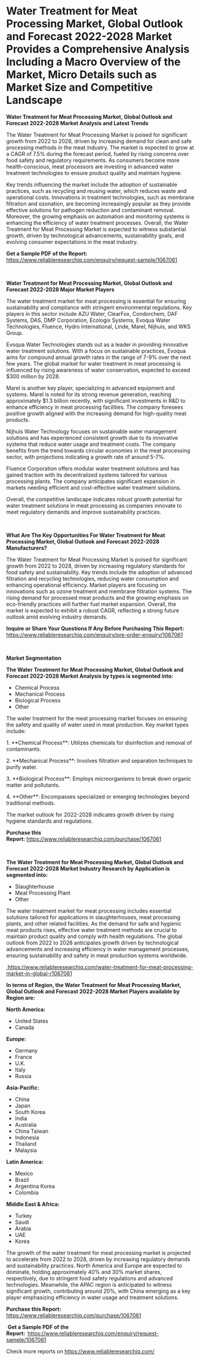 <p><h1>Water Treatment for Meat Processing Market, Global Outlook and Forecast 2022-2028 Market Provides a Comprehensive Analysis Including a Macro Overview of the Market, Micro Details such as Market Size and Competitive Landscape</h1></p><p><strong>Water Treatment for Meat Processing Market, Global Outlook and Forecast 2022-2028 Market Analysis and Latest Trends</strong></p>
<p><p>The Water Treatment for Meat Processing Market is poised for significant growth from 2022 to 2028, driven by increasing demand for clean and safe processing methods in the meat industry. The market is expected to grow at a CAGR of 7.5% during the forecast period, fueled by rising concerns over food safety and regulatory requirements. As consumers become more health-conscious, meat processors are investing in advanced water treatment technologies to ensure product quality and maintain hygiene.</p><p>Key trends influencing the market include the adoption of sustainable practices, such as recycling and reusing water, which reduces waste and operational costs. Innovations in treatment technologies, such as membrane filtration and ozonation, are becoming increasingly popular as they provide effective solutions for pathogen reduction and contaminant removal. Moreover, the growing emphasis on automation and monitoring systems is enhancing the efficiency of water treatment processes. Overall, the Water Treatment for Meat Processing Market is expected to witness substantial growth, driven by technological advancements, sustainability goals, and evolving consumer expectations in the meat industry.</p></p>
<p><strong>Get a Sample PDF of the Report:&nbsp;</strong> <a href="https://www.reliableresearchiq.com/enquiry/request-sample/1067061?utm_campaign=2983&utm_medium=2&utm_source=Github&utm_content=ia&utm_term=21032025&utm_id=water-treatment-for-meat-processing-market-global-outlook-and-forecast-2022-2028">https://www.reliableresearchiq.com/enquiry/request-sample/1067061</a></p>
<p>&nbsp;</p>
<p><strong>Water Treatment for Meat Processing Market, Global Outlook and Forecast 2022-2028 Major Market Players</strong></p>
<p><p>The water treatment market for meat processing is essential for ensuring sustainability and compliance with stringent environmental regulations. Key players in this sector include AZU Water, ClearFox, Condorchem, DAF Systems, DAS, DMP Corporation, Ecologix Systems, Evoqua Water Technologies, Fluence, Hydro International, Linde, Marel, Nijhuis, and WKS Group.</p><p>Evoqua Water Technologies stands out as a leader in providing innovative water treatment solutions. With a focus on sustainable practices, Evoqua aims for compound annual growth rates in the range of 7-9% over the next few years. The global market for water treatment in meat processing is influenced by rising awareness of water conservation, expected to exceed $300 million by 2028.</p><p>Marel is another key player, specializing in advanced equipment and systems. Marel is noted for its strong revenue generation, reaching approximately $1.3 billion recently, with significant investments in R&D to enhance efficiency in meat processing facilities. The company foresees positive growth aligned with the increasing demand for high-quality meat products.</p><p>Nijhuis Water Technology focuses on sustainable water management solutions and has experienced consistent growth due to its innovative systems that reduce water usage and treatment costs. The company benefits from the trend towards circular economies in the meat processing sector, with projections indicating a growth rate of around 5-7%.</p><p>Fluence Corporation offers modular water treatment solutions and has gained traction with its decentralized systems tailored for various processing plants. The company anticipates significant expansion in markets needing efficient and cost-effective water treatment solutions.</p><p>Overall, the competitive landscape indicates robust growth potential for water treatment solutions in meat processing as companies innovate to meet regulatory demands and improve sustainability practices.</p></p>
<p>&nbsp;</p>
<p><strong>What Are The Key Opportunities For Water Treatment for Meat Processing Market, Global Outlook and Forecast 2022-2028 Manufacturers?</strong></p>
<p><p>The Water Treatment for Meat Processing Market is poised for significant growth from 2022 to 2028, driven by increasing regulatory standards for food safety and sustainability. Key trends include the adoption of advanced filtration and recycling technologies, reducing water consumption and enhancing operational efficiency. Market players are focusing on innovations such as ozone treatment and membrane filtration systems. The rising demand for processed meat products and the growing emphasis on eco-friendly practices will further fuel market expansion. Overall, the market is expected to exhibit a robust CAGR, reflecting a strong future outlook amid evolving industry demands.</p></p>
<p><strong>Inquire or Share Your Questions If Any Before Purchasing This Report:</strong> <a href="https://www.reliableresearchiq.com/enquiry/pre-order-enquiry/1067061?utm_campaign=2983&utm_medium=2&utm_source=Github&utm_content=ia&utm_term=21032025&utm_id=water-treatment-for-meat-processing-market-global-outlook-and-forecast-2022-2028">https://www.reliableresearchiq.com/enquiry/pre-order-enquiry/1067061</a></p>
<p>&nbsp;</p>
<p><strong>Market Segmentation</strong></p>
<p><strong>The Water Treatment for Meat Processing Market, Global Outlook and Forecast 2022-2028 Market Analysis by types is segmented into:</strong></p>
<p><ul><li>Chemical Process</li><li>Mechanical Process</li><li>Biological Process</li><li>Other</li></ul></p>
<p><p>The water treatment for the meat processing market focuses on ensuring the safety and quality of water used in meat production. Key market types include: </p><p>1. **Chemical Process**: Utilizes chemicals for disinfection and removal of contaminants.</p><p>2. **Mechanical Process**: Involves filtration and separation techniques to purify water.</p><p>3. **Biological Process**: Employs microorganisms to break down organic matter and pollutants. </p><p>4. **Other**: Encompasses specialized or emerging technologies beyond traditional methods. </p><p>The market outlook for 2022-2028 indicates growth driven by rising hygiene standards and regulations.</p></p>
<p><strong>Purchase this Report:&nbsp;</strong><a href="https://www.reliableresearchiq.com/purchase/1067061?utm_campaign=2983&utm_medium=2&utm_source=Github&utm_content=ia&utm_term=21032025&utm_id=water-treatment-for-meat-processing-market-global-outlook-and-forecast-2022-2028">https://www.reliableresearchiq.com/purchase/1067061</a></p>
<p>&nbsp;</p>
<p><strong>The Water Treatment for Meat Processing Market, Global Outlook and Forecast 2022-2028 Market Industry Research by Application is segmented into:</strong></p>
<p><ul><li>Slaughterhouse</li><li>Meat Processing Plant</li><li>Other</li></ul></p>
<p><p>The water treatment market for meat processing includes essential solutions tailored for applications in slaughterhouses, meat processing plants, and other related facilities. As the demand for safe and hygienic meat products rises, effective water treatment methods are crucial to maintain product quality and comply with health regulations. The global outlook from 2022 to 2028 anticipates growth driven by technological advancements and increasing efficiency in water management processes, ensuring sustainability and safety in meat production systems worldwide.</p></p>
<p><a href="https://www.reliableresearchiq.com/water-treatment-for-meat-processing-market-in-global-r1067061?utm_campaign=2983&utm_medium=2&utm_source=Github&utm_content=ia&utm_term=21032025&utm_id=water-treatment-for-meat-processing-market-global-outlook-and-forecast-2022-2028">&nbsp;https://www.reliableresearchiq.com/water-treatment-for-meat-processing-market-in-global-r1067061</a></p>
<p><strong>In terms of Region, the Water Treatment for Meat Processing Market, Global Outlook and Forecast 2022-2028 Market Players available by Region are:</strong></p>
<p>
    <p> <strong> North America: </strong>
        <ul>
            <li>United States</li>
            <li>Canada</li>
        </ul>
        </p> 
    <p> <strong> Europe: </strong>
        <ul>
            <li>Germany</li>
            <li>France</li>
            <li>U.K.</li>
            <li>Italy</li>
            <li>Russia</li>
        </ul>
        </p> 
    <p> <strong> Asia-Pacific: </strong>
        <ul>
            <li>China</li>
            <li>Japan</li>
            <li>South Korea</li>
            <li>India</li>
            <li>Australia</li>
            <li>China Taiwan</li>
            <li>Indonesia</li>
            <li>Thailand</li>
            <li>Malaysia</li>
        </ul>
        </p> 
    <p> <strong> Latin America: </strong>
        <ul>
            <li>Mexico</li>
            <li>Brazil</li>
            <li>Argentina Korea</li>
            <li>Colombia</li>
        </ul>
        </p> 
    <p> <strong> Middle East & Africa: </strong>
        <ul>
            <li>Turkey</li>
            <li>Saudi</li>
            <li>Arabia</li>
            <li>UAE</li>
            <li>Korea</li>
        </ul>
    </p>
    </p>
<p><p>The growth of the water treatment for meat processing market is projected to accelerate from 2022 to 2028, driven by increasing regulatory demands and sustainability practices. North America and Europe are expected to dominate, holding approximately 40% and 30% market shares, respectively, due to stringent food safety regulations and advanced technologies. Meanwhile, the APAC region is anticipated to witness significant growth, contributing around 20%, with China emerging as a key player emphasizing efficiency in water usage and treatment solutions.</p></p>
<p><strong>Purchase this Report: </strong><a href="https://www.reliableresearchiq.com/purchase/1067061?utm_campaign=2983&utm_medium=2&utm_source=Github&utm_content=ia&utm_term=21032025&utm_id=water-treatment-for-meat-processing-market-global-outlook-and-forecast-2022-2028">https://www.reliableresearchiq.com/purchase/1067061</a></p>
<p>&nbsp;<strong>Get a Sample PDF of the Report:&nbsp;&nbsp;</strong><a href="https://www.reliableresearchiq.com/enquiry/request-sample/1067061?utm_campaign=2983&utm_medium=2&utm_source=Github&utm_content=ia&utm_term=21032025&utm_id=water-treatment-for-meat-processing-market-global-outlook-and-forecast-2022-2028">https://www.reliableresearchiq.com/enquiry/request-sample/1067061</a></p>
<p><strong></strong></p>
<p>Check more reports on <a href="https://www.reliableresearchiq.com/?utm_campaign=2983&utm_medium=2&utm_source=Github&utm_content=ia&utm_term=21032025&utm_id=water-treatment-for-meat-processing-market-global-outlook-and-forecast-2022-2028">https://www.reliableresearchiq.com/</a></p>